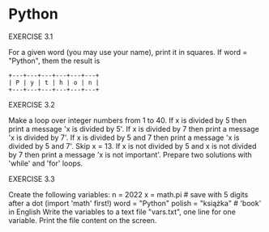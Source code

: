 # Python
EXERCISE 3.1

For a given word (you may use your name), print it in squares.
If word = "Python", them the result is
```
+---+---+---+---+---+---+
| P | y | t | h | o | n |
+---+---+---+---+---+---+
```
EXERCISE 3.2

Make a loop over integer numbers from 1 to 40.
If x is divided by 5 then print a message 'x is divided by 5'.
If x is divided by 7 then print a message 'x is divided by 7'.
If x is divided by 5 and 7 then print a message 'x is divided by 5 and 7'.
Skip x = 13.
If x is not divided by 5 and x is not divided by 7 
then print a message 'x is not important'.
Prepare two solutions with 'while' and 'for' loops.

EXERCISE 3.3

Create the following variables:
n = 2022
x = math.pi   # save with 5 digits after a dot (import 'math' first!)
word = "Python"
polish = "książka"   # 'book' in English
Write the variables to a text file "vars.txt",
one line for one variable.
Print the file content on the screen.
